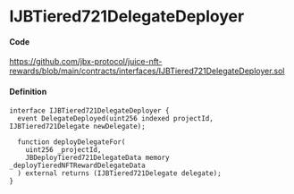 # IJBTiered721DelegateDeployer

#### Code

https://github.com/jbx-protocol/juice-nft-rewards/blob/main/contracts/interfaces/IJBTiered721DelegateDeployer.sol

#### Definition

```
interface IJBTiered721DelegateDeployer {
  event DelegateDeployed(uint256 indexed projectId, IJBTiered721Delegate newDelegate);

  function deployDelegateFor(
    uint256 _projectId,
    JBDeployTiered721DelegateData memory _deployTieredNFTRewardDelegateData
  ) external returns (IJBTiered721Delegate delegate);
}
```
